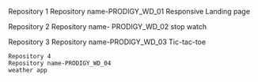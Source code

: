 Repository 1
Repository name-PRODIGY_WD_01
 Responsive Landing page

  Repository 2
Repository name- PRODIGY_WD_02
   stop watch

Repository 3
Repository name-PRODIGY_WD_03
   Tic-tac-toe
    
    Repository 4
    Repository name-PRODIGY_WD_04
    weather app
    
